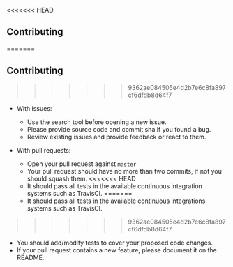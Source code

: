 <<<<<<< HEAD
## Contributing
=======
## Contributing 
>>>>>>> 9362ae084505e4d2b7e6c8fa897cf6dfdb8d64f7

- With issues:
  - Use the search tool before opening a new issue.
  - Please provide source code and commit sha if you found a bug.
  - Review existing issues and provide feedback or react to them.

- With pull requests:
  - Open your pull request against `master`
  - Your pull request should have no more than two commits, if not you should squash them.
<<<<<<< HEAD
  - It should pass all tests in the available continuous integration systems such as TravisCI.
=======
  - It should pass all tests in the available continuous integrations systems such as TravisCI.
>>>>>>> 9362ae084505e4d2b7e6c8fa897cf6dfdb8d64f7
  - You should add/modify tests to cover your proposed code changes.
  - If your pull request contains a new feature, please document it on the README.
